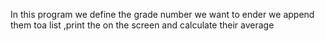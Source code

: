 In this program we define the grade number we want to ender we append them toa list ,print the on the screen and calculate their average 

